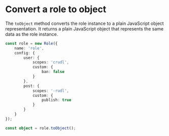 # Convert a role to object

The `toObject` method converts the role instance to a plain JavaScript object representation. It returns a plain JavaScript object that represents the same data as the role instance.

```typescript
const role = new Role({
    name: 'role',
    config: {
        user: {
            scopes: 'crudl',
            custom: {
                ban: false
            }
        },
        post: {
            scopes: '-rudl',
            custom: {
                publish: true
            }
        }
    }
});

const object = role.toObject();
```
